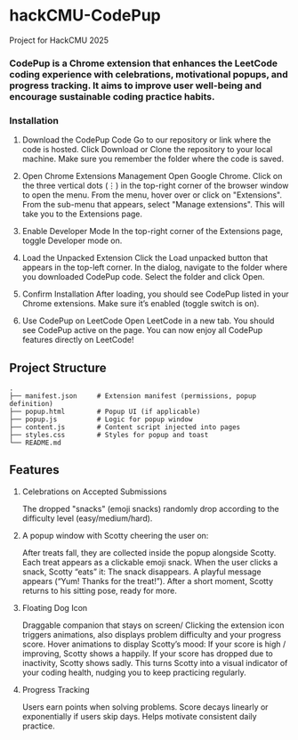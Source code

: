 # hackCMU-CodePup
Project for HackCMU 2025

### CodePup is a Chrome extension that enhances the LeetCode coding experience with celebrations, motivational popups, and progress tracking. It aims to improve user well-being and encourage sustainable coding practice habits.

### Installation

1. Download the CodePup Code
    Go to our repository or link where the code is hosted.
    Click Download or Clone the repository to your local machine.
    Make sure you remember the folder where the code is saved.

2. Open Chrome Extensions Management
    Open Google Chrome.
    Click on the three vertical dots (⋮) in the top-right corner of the browser window to open the menu.
    From the menu, hover over or click on "Extensions".
    From the sub-menu that appears, select "Manage extensions".
    This will take you to the Extensions page.

3. Enable Developer Mode
    In the top-right corner of the Extensions page, toggle Developer mode on.
    
4. Load the Unpacked Extension
    Click the Load unpacked button that appears in the top-left corner.
    In the dialog, navigate to the folder where you downloaded CodePup code.
    Select the folder and click Open.

5. Confirm Installation
    After loading, you should see CodePup listed in your Chrome extensions.
    Make sure it’s enabled (toggle switch is on).

6. Use CodePup on LeetCode
    Open LeetCode in a new tab.
    You should see CodePup active on the page.
    You can now enjoy all CodePup features directly on LeetCode!
   
## Project Structure

```
.
├── manifest.json     # Extension manifest (permissions, popup definition)
├── popup.html        # Popup UI (if applicable)
├── popup.js          # Logic for popup window
├── content.js        # Content script injected into pages
├── styles.css        # Styles for popup and toast
└── README.md        

```

## Features

1. Celebrations on Accepted Submissions

    The dropped "snacks" (emoji snacks) randomly drop according to the difficulty level (easy/medium/hard).

2. A popup window with Scotty cheering the user on:

    After treats fall, they are collected inside the popup alongside Scotty.
    Each treat appears as a clickable emoji snack.
    When the user clicks a snack, Scotty “eats” it: The snack disappears.
    A playful message appears (“Yum! Thanks for the treat!”).
    After a short moment, Scotty returns to his sitting pose, ready for more.

3. Floating Dog Icon

    Draggable companion that stays on screen/
    Clicking the extension icon triggers animations, also displays problem difficulty and your progress score.
    Hover animations to display Scotty’s mood:
        If your score is high / improving, Scotty shows a happily.
        If your score has dropped due to inactivity, Scotty shows sadly.
    This turns Scotty into a visual indicator of your coding health, nudging you to keep practicing regularly.

4. Progress Tracking

    Users earn points when solving problems.
    Score decays linearly or exponentially if users skip days.
    Helps motivate consistent daily practice.

